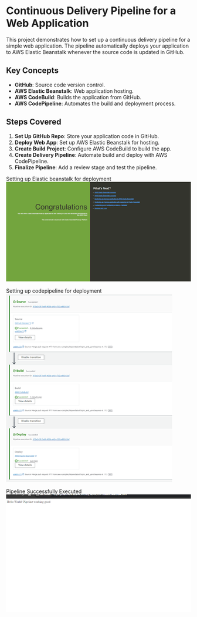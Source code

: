 # Continuous Delivery Pipeline for a Web Application

This project demonstrates how to set up a continuous delivery pipeline for a simple web application. The pipeline automatically deploys your application to AWS Elastic Beanstalk whenever the source code is updated in GitHub.

## Key Concepts

- **GitHub**: Source code version control.
- **AWS Elastic Beanstalk**: Web application hosting.
- **AWS CodeBuild**: Builds the application from GitHub.
- **AWS CodePipeline**: Automates the build and deployment process.

## Steps Covered

1. **Set Up GitHub Repo**: Store your application code in GitHub.
2. **Deploy Web App**: Set up AWS Elastic Beanstalk for hosting.
3. **Create Build Project**: Configure AWS CodeBuild to build the app.
4. **Create Delivery Pipeline**: Automate build and deploy with AWS CodePipeline.
5. **Finalize Pipeline**: Add a review stage and test the pipeline.

 
Setting up Elastic beanstalk for deployment 
![BEANSTALK SETUP](asset/beanstalk.png)


Setting up codepipeline for deployment
![CODE PIPELINE SETUP](asset/codepipeline.png)

Pipeline Successfully Executed
![PIPELINE SUCCESSFULLY EXECUTED ](asset/result.png)
